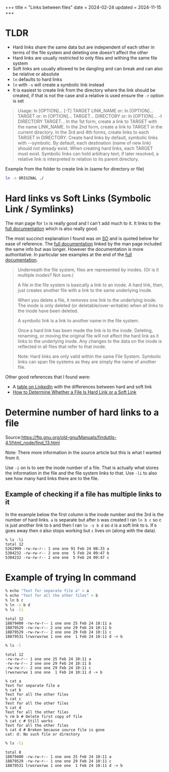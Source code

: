 +++
title = "Links between files"
date = 2024-02-24
updated = 2024-11-15
+++

# TLDR

- Hard links share the same data but are independent of each other in terms of the file system and deleting one doesn't affect the other
- Hard links are usually restricted to only files and withing the same file system
- Soft links are usually allowed to be dangling and can break and can also be relative or absolute
- `ln` defaults to hard links
- `ln` with `-s` will create a symbolic link instead
- It is easiest to create link from the directory where the link should be created, if that is not the case and a relative is used ensure the `-r` option is set

> Usage: ln [OPTION]... [-T] TARGET LINK_NAME
> or: ln [OPTION]... TARGET
> or: ln [OPTION]... TARGET... DIRECTORY
> or: ln [OPTION]... -t DIRECTORY TARGET...
> In the 1st form, create a link to TARGET with the name LINK_NAME.
> In the 2nd form, create a link to TARGET in the current directory.
> In the 3rd and 4th forms, create links to each TARGET in DIRECTORY.
> Create hard links by default, symbolic links with --symbolic.
> By default, each destination (name of new link) should not already exist.
> When creating hard links, each TARGET must exist. Symbolic links
> can hold arbitrary text; if later resolved, a relative link is
> interpreted in relation to its parent directory.

Example from the folder to create link in (same for directory or file)

```sh
ln -s ORIGINAL ./
```

# Hard links vs Soft Links (Symbolic Link / Symlinks)

The man page for `ln` is really good and I can't add much to it.
It links to the [full documentation][full_docs] which is also really good.

The most succinct explanation I found was on [SO](https://stackoverflow.com/questions/185899/what-is-the-difference-between-a-symbolic-link-and-a-hard-link) and is quoted below for ease of reference. The [full documentation][full_docs] linked by the man page included the same info but was longer. However the documentation is more authoritative. In particular see examples at the end of the [full documentation][full_docs].

> Underneath the file system, files are represented by inodes. (Or is it multiple inodes? Not sure.)
>
> A file in the file system is basically a link to an inode.
> A hard link, then, just creates another file with a link to the same underlying inode.
>
> When you delete a file, it removes one link to the underlying inode. The inode is only deleted (or deletable/over-writable) when all links to the inode have been deleted.
>
> A symbolic link is a link to another name in the file system.
>
> Once a hard link has been made the link is to the inode. Deleting, renaming, or moving the original file will not affect the hard link as it links to the underlying inode. Any changes to the data on the inode is reflected in all files that refer to that inode.
>
> Note: Hard links are only valid within the same File System. Symbolic links can span file systems as they are simply the name of another file.

Other good references that I found were:

- A [table on LinkedIn](https://www.linkedin.com/pulse/hard-link-soft-link-ana-maria-roman-valencia/) with the differences between hard and soft link
- [How to Determine Whether a File Is Hard Link or a Soft Link](https://www.baeldung.com/linux/file-hard-soft-link-test)

# Determine number of hard links to a file

Source:<https://ftp.gnu.org/old-gnu/Manuals/findutils-4.1/html_node/find_13.html>

Note: There more information in the source article but this is what I wanted from it.

Use `-i` on ls to see the inode number of a file.
That is actually what stores the information in the file and the file system links to that.
Use `-li` to also see how many hard links there are to the file.

## Example of checking if a file has multiple links to it

In the example below the first column is the inode number and the 3rd is the number of hard links.
`a` is separate but after `b` was created I ran `ln b c` so c is just another link to `b` and then I ran `ln -s b d` so `d` is a soft link to `b`.
If `b` goes away then `d` also stops working but `c` lives on (along with the data).

```
% ls -li
total 12
5262999 -rw-rw-r-- 1 one one 91 Feb 24 08:33 a
5304232 -rw-rw-r-- 2 one one  5 Feb 24 09:47 b
5304232 -rw-rw-r-- 2 one one  5 Feb 24 09:47 c
```

# Example of trying ln command

```sh
% echo "Text for separate file a" > a
% echo "Text for all the other files" > b
% ln b c
% ln -s b d
% ls -li
```

```
total 12
18879400 -rw-rw-r-- 1 one one 25 Feb 24 10:11 a
18879529 -rw-rw-r-- 2 one one 29 Feb 24 10:11 b
18879529 -rw-rw-r-- 2 one one 29 Feb 24 10:11 c
18879531 lrwxrwxrwx 1 one one  1 Feb 24 10:11 d -> b
```

```sh
% ls -l
```

```
total 12
-rw-rw-r-- 1 one one 25 Feb 24 10:11 a
-rw-rw-r-- 2 one one 29 Feb 24 10:11 b
-rw-rw-r-- 2 one one 29 Feb 24 10:11 c
lrwxrwxrwx 1 one one  1 Feb 24 10:11 d -> b
```

```
% cat a
Text for separate file a
% cat b
Text for all the other files
% cat c
Text for all the other files
% cat d
Text for all the other files
% rm b # Delete first copy of file
% cat c # Still works
Text for all the other files
% cat d # Broken because source file is gone
cat: d: No such file or directory
```

```sh
% ls -li
```

```
total 8
18879400 -rw-rw-r-- 1 one one 25 Feb 24 10:11 a
18879529 -rw-rw-r-- 1 one one 29 Feb 24 10:11 c
18879531 lrwxrwxrwx 1 one one  1 Feb 24 10:11 d -> b
```

[full_docs]: https://www.gnu.org/software/coreutils/manual/html_node/ln-invocation.html#ln-invocation
